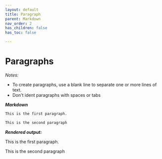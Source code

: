 ```yaml
---
layout: default
title: Paragraph
parent: Markdown
nav_order: 2
has_children: false
has_toc: false

---
```



# Paragraphs

*Notes:*
- To create paragraphs, use a blank line to separate one or more lines of text.
- Don't ident paragraphs with spaces or tabs

***Markdown***

```md
This is the first paragraph.

This is the second paragraph
```

***Rendered output:***

This is the first paragraph.

This is the second paragraph


